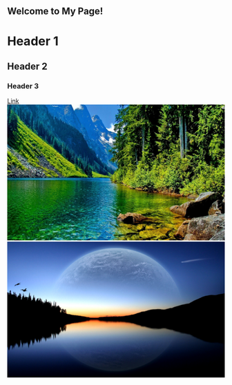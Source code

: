 ## Welcome to My Page!
# Header 1
## Header 2
### Header 3
[Link](https://www.whitneyhs.us/)
![Image](image1.jpg) 
![Image](image2.jpg)

